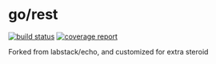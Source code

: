 # go/rest

[![build status](https://git.tech.kora.id/go/rest/badges/master/build.svg)](https://git.tech.kora.id/go/rest/commits/master)
[![coverage report](https://git.tech.kora.id/go/rest/badges/master/coverage.svg)](https://git.tech.kora.id/go/rest/commits/master)

Forked from labstack/echo, and customized for extra steroid